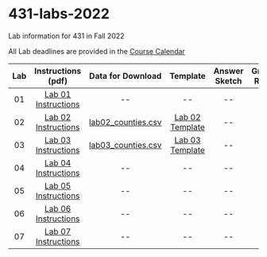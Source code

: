 # 431-labs-2022
Lab information for 431 in Fall 2022

All Lab deadlines are provided in the [Course Calendar](https://thomaselove.github.io/431-2022/calendar.html)

| Lab | Instructions (pdf) | Data for Download | Template | Answer Sketch | Grading Rubric
| :---: | :---: | :---: | :---: | :---: | :---: |
| 01 | [Lab 01 Instructions](https://github.com/THOMASELOVE/431-labs-2022/blob/main/lab01.pdf) | -- | -- | -- | -- |
| 02 | [Lab 02 Instructions](https://github.com/THOMASELOVE/431-labs-2022/blob/main/lab02.pdf) | [lab02_counties.csv](https://raw.githubusercontent.com/THOMASELOVE/431-data/main/lab02_counties.csv) | [Lab 02 Template](https://raw.githubusercontent.com/THOMASELOVE/431-data/main/YOURNAME-lab02.Rmd) | -- | -- |
| 03 | [Lab 03 Instructions](https://github.com/THOMASELOVE/431-labs-2022/blob/main/lab03.pdf) | [lab03_counties.csv](https://raw.githubusercontent.com/THOMASELOVE/431-data/main/lab03_counties.csv) | [Lab 03 Template](https://raw.githubusercontent.com/THOMASELOVE/431-data/main/YOURNAME-lab03.Rmd) | -- | -- |
| 04 | [Lab 04 Instructions](https://github.com/THOMASELOVE/431-labs-2022/blob/main/lab04.pdf) | -- | -- | -- | -- |
| 05 | [Lab 05 Instructions](https://github.com/THOMASELOVE/431-labs-2022/blob/main/lab05.pdf) | -- | -- | -- | -- |
| 06 | [Lab 06 Instructions](https://github.com/THOMASELOVE/431-labs-2022/blob/main/lab06.pdf) | -- | -- | -- | -- |
| 07 | [Lab 07 Instructions](https://github.com/THOMASELOVE/431-labs-2022/blob/main/lab07.pdf) | -- | -- | -- | -- |


